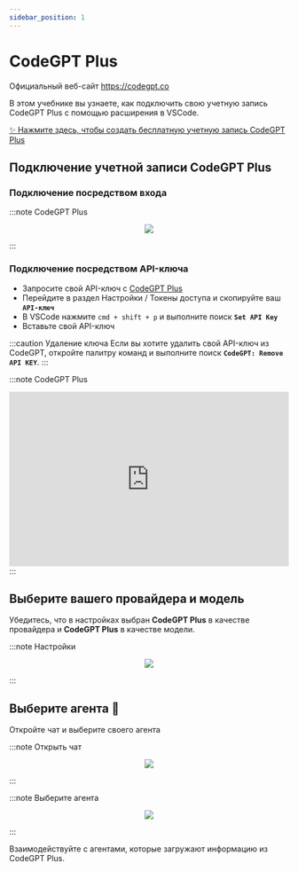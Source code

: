 ```yaml
---
sidebar_position: 1
---
```


# CodeGPT Plus

Официальный веб-сайт https://codegpt.co

В этом учебнике вы узнаете, как подключить свою учетную запись CodeGPT Plus с помощью расширения в VSCode.

[✨ Нажмите здесь, чтобы создать бесплатную учетную запись CodeGPT Plus](https://account.codegpt.co/auth/register)

## Подключение учетной записи CodeGPT Plus

### Подключение посредством входа
:::note CodeGPT Plus
<p align="center">
    <img src="https://github.com/davila7/code-gpt-docs/assets/6216945/a52e225b-ee54-442d-9fed-1df917d6be6f" />
</p>
:::

### Подключение посредством API-ключа
  - Запросите свой API-ключ с [CodeGPT Plus](https://account.codegpt.co/auth/register)
  - Перейдите в раздел Настройки / Токены доступа и скопируйте ваш **`API-ключ`**
  - В VSCode нажмите ```cmd + shift + p``` и выполните поиск **`Set API Key`**
  - Вставьте свой API-ключ

:::caution Удаление ключа
Если вы хотите удалить свой API-ключ из CodeGPT, откройте палитру команд и выполните поиск **`CodeGPT: Remove API KEY`**.
:::

:::note CodeGPT Plus
<iframe width="100%" height="315" src="https://www.youtube.com/embed/UX9LncRh0h8?si=WhWQFld30fGUoYOF" title="YouTube video player" frameborder="0" allow="accelerometer; autoplay; clipboard-write; encrypted-media; gyroscope; picture-in-picture; web-share" allowfullscreen></iframe>
:::

## Выберите вашего провайдера и модель
Убедитесь, что в настройках выбран **CodeGPT Plus** в качестве провайдера и **CodeGPT Plus** в качестве модели.

:::note Настройки
<p align="center">
    <img src="https://github-production-user-asset-6210df.s3.amazonaws.com/6216945/274446065-993eca0d-30e3-4642-8e08-c5e51381f0e6.png" />
</p>
:::

## Выберите агента 🤖
Откройте чат и выберите своего агента

:::note Открыть чат

<p align="center">
    <img src="https://github.com/davila7/code-gpt-docs/assets/6216945/0c64590b-503d-4cfe-9b68-0dad0f52cfa8" />
</p>
:::

:::note Выберите агента
<p align="center">
    <img src="https://github-production-user-asset-6210df.s3.amazonaws.com/6216945/274446169-16c2182e-ce76-41c5-8ca4-59e1069dee60.png" />
</p>
:::

Взаимодействуйте с агентами, которые загружают информацию из CodeGPT Plus.





